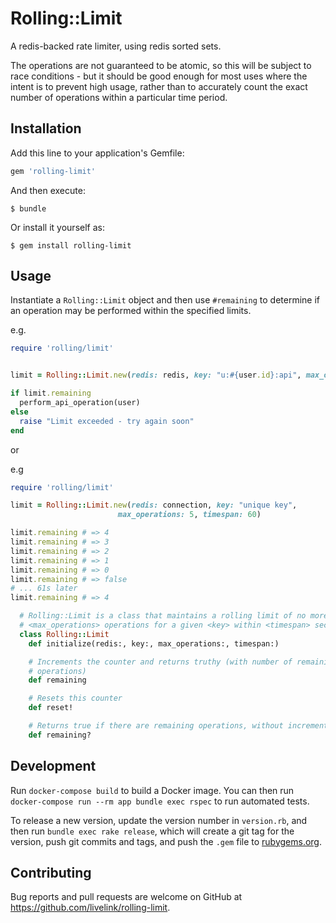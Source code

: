# Rolling::Limit

A redis-backed rate limiter, using redis sorted sets.

The operations are not guaranteed to be atomic, so this will be subject to race conditions - but it should be good enough for most uses where the intent is to prevent high usage, rather than to accurately count the exact number of operations within a particular time period.

## Installation

Add this line to your application's Gemfile:

```ruby
gem 'rolling-limit'
```

And then execute:

    $ bundle

Or install it yourself as:

    $ gem install rolling-limit

## Usage

Instantiate a `Rolling::Limit` object and then use `#remaining` to determine if an operation may be performed within the specified limits.

e.g.
```ruby
require 'rolling/limit'


limit = Rolling::Limit.new(redis: redis, key: "u:#{user.id}:api", max_operations: 100, timespan: 60)

if limit.remaining
  perform_api_operation(user)
else
  raise "Limit exceeded - try again soon"
end

```

or

e.g

```ruby
require 'rolling/limit'

limit = Rolling::Limit.new(redis: connection, key: "unique key",
                        max_operations: 5, timespan: 60)

limit.remaining # => 4
limit.remaining # => 3
limit.remaining # => 2
limit.remaining # => 1
limit.remaining # => 0
limit.remaining # => false
# ... 61s later
limit.remaining # => 4

```

```ruby
  # Rolling::Limit is a class that maintains a rolling limit of no more than
  # <max_operations> operations for a given <key> within <timespan> seconds.
  class Rolling::Limit
    def initialize(redis:, key:, max_operations:, timespan:)

    # Increments the counter and returns truthy (with number of remaining
    # operations)
    def remaining

    # Resets this counter
    def reset!

    # Returns true if there are remaining operations, without incrementing
    def remaining?
```

## Development

Run `docker-compose build` to build a Docker image. You can then run `docker-compose run --rm app bundle exec rspec` to run automated tests.

To release a new version, update the version number in `version.rb`, and then run `bundle exec rake release`, which will create a git tag for the version, push git commits and tags, and push the `.gem` file to [rubygems.org](https://rubygems.org).

## Contributing

Bug reports and pull requests are welcome on GitHub at https://github.com/livelink/rolling-limit.
